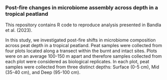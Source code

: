 ### Post-fire changes in microbiome assembly across depth in a tropical peatland
This repository contains R code to reproduce analysis presented in Bandla et al. (2023).
<p>In this study, we investigated post-fire shifts in microbiome composition across peat depth in a tropical peatland. Peat samples were collected from four plots located along a transect within the burnt and intact sites. Plots were on an average 100-150 m apart and therefore samples collected from each plot were considered as biological replicates. In each plot, peat samples were collected from three distinct depths: Surface (0-5 cm), Mid (35-40 cm), and Deep (95-100 cm).</p>
